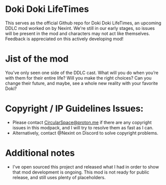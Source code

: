 # Doki Doki LifeTimes

This serves as the official Github repo for Doki Doki LifeTimes, an upcoming DDLC mod worked on by Nexint. We're still in our early stages, so issues will be present in the mod and characters may not act like themselves. Feedback is appreciated on this actively developing mod!

# Jist of the mod

You’ve only seen one side of the DDLC cast. What will you do when you’re with them for their entire life? Will you make the right choices? Can you change their future, and maybe, see a whole new reality with your favorite Doki?

# Copyright / IP Guidelines Issues:
- Please contact CircularSpace@proton.me if there are any copyright issues in this modpack, and I will try to resolve them as fast as I can.
- Alternatively, contact @Nexint on Discord to solve copyright problems.

# Additional notes
- I've open sourced this project and released what I had in order to show that mod development is ongoing. This mod is not ready for public release, and still uses plenty of placeholders.